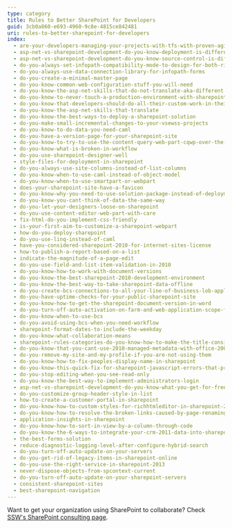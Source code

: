 ```yaml
---
type: category
title: Rules to Better SharePoint for Developers
guid: 3cb0a860-e693-4960-9c8e-4815ce842481
uri: rules-to-better-sharepoint-for-developers
index:
  - are-your-developers-managing-your-projects-with-tfs-with-proven-agile-scrum-and-alm-strategies
  - asp-net-vs-sharepoint-development-do-you-know-deployment-is-different
  - asp-net-vs-sharepoint-development-do-you-know-source-control-is-different
  - do-you-always-set-infopath-compatibility-mode-to-design-for-both-rich-and-web-client-forms
  - do-you-always-use-data-connection-library-for-infopath-forms
  - do-you-create-a-minimal-master-page
  - do-you-know-common-web-configuration-stuff-you-will-need
  - do-you-know-the-asp-net-skills-that-do-not-translate-aka-different
  - do-you-know-to-never-touch-a-production-environment-with-sharepoint-designer
  - do-you-know-that-developers-should-do-all-their-custom-work-in-their-own-sharepoint-development-environment
  - do-you-know-the-asp-net-skills-that-translate
  - do-you-know-the-best-ways-to-deploy-a-sharepoint-solution
  - do-you-make-small-incremental-changes-to-your-vsewss-projects
  - do-you-know-to-do-data-you-need-caml
  - do-you-have-a-version-page-for-your-sharepoint-site
  - do-you-know-to-try-to-use-the-content-query-web-part-cqwp-over-the-data-view-web-part-dvwp
  - do-you-know-what-is-broken-in-workflow
  - do-you-use-sharepoint-designer-well
  - style-files-for-deployment-in-sharepoint
  - do-you-always-use-site-columns-instead-of-list-columns
  - do-you-know-when-to-use-caml-instead-of-object-model
  - do-you-know-when-to-use-smartpart-or-webpart
  - does-your-sharepoint-site-have-a-favicon
  - do-you-know-why-you-need-to-use-solution-package-instead-of-deployment-manually
  - do-you-know-you-cant-think-of-data-the-same-way
  - do-you-let-your-designers-loose-on-sharepoint
  - do-you-use-content-editor-web-part-with-care
  - fix-html-do-you-implement-css-friendly
  - is-your-first-aim-to-customize-a-sharepoint-webpart
  - how-do-you-deploy-sharepoint
  - do-you-use-linq-instead-of-caml
  - have-you-considered-sharepoint-2010-for-internet-sites-license
  - how-to-publish-a-report-based-on-a-list
  - indicate-the-magnitude-of-a-page-edit
  - do-you-use-field-and-list-item-validation-in-2010
  - do-you-know-how-to-work-with-document-versions
  - do-you-know-the-best-sharepoint-2010-development-environment
  - do-you-know-the-best-way-to-take-sharepoint-data-offline
  - do-you-create-bcs-connections-to-all-your-line-of-business-lob-applications
  - do-you-have-uptime-checks-for-your-public-sharepoint-site
  - do-you-know-how-to-get-the-sharepoint-document-version-in-word
  - do-you-turn-off-auto-activation-on-farm-and-web-application-scope-features
  - do-you-know-when-to-use-bcs
  - do-you-avoid-using-bcs-when-you-need-workflow
  - sharepoint-format-dates-to-include-the-weekday
  - do-you-know-what-collaboration-means
  - sharepoint-rules-categories-do-you-know-how-to-make-the-title-consistent
  - do-you-know-that-you-cant-use-2010-managed-metadata-with-office-2007-out-of-the-box
  - do-you-remove-my-site-and-my-profile-if-you-are-not-using-them
  - do-you-know-how-to-fix-peoples-display-name-in-sharepoint
  - do-you-know-this-quick-fix-for-sharepoint-javascript-errors-that-prevents-you-from-switching-page-layout
  - do-you-stop-editing-when-you-see-read-only
  - do-you-know-the-best-way-to-implement-administrators-login
  - asp-net-vs-sharepoint-development-do-you-know-what-you-get-for-free-out-of-the-box
  - do-you-customize-group-header-style-in-list
  - how-to-create-a-customer-portal-in-sharepoint
  - do-you-know-how-to-custom-styles-for-richhtmleditor-in-sharepoint-2013
  - do-you-know-how-to-resolve-the-broken-links-caused-by-page-renaming
  - application-insights-in-sharepoint
  - do-you-know-how-to-sort-in-view-by-a-column-through-code
  - do-you-know-the-6-ways-to-integrate-your-crm-2011-data-into-sharepoint-2010
  - the-best-forms-solution
  - reduce-diagnostic-logging-level-after-configure-hybrid-search
  - do-you-turn-off-auto-update-on-your-servers
  - do-you-get-rid-of-legacy-items-in-sharepoint-online
  - do-you-use-the-right-service-in-sharepoint-2013
  - never-dispose-objects-from-spcontext-current
  - do-you-turn-off-auto-update-on-your-sharepoint-servers
  - consistent-sharepoint-sites
  - best-sharepoint-navigation
---
```


Want to get your organization using SharePoint to collaborate? Check [SSW's SharePoint consulting page](https://ssw.com.au/consulting/sharepoint).
